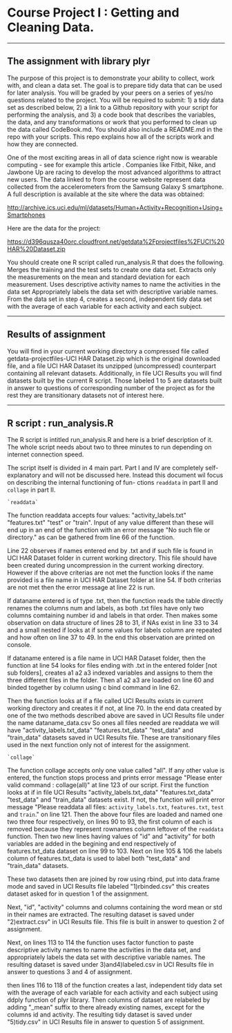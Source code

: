 Course Project I : Getting and Cleaning Data.
=============================================
---------------------------------
The assignment with library plyr
---------------------------------
The purpose of this project is to demonstrate your ability to collect, work with, and 
clean a data set. The goal is to prepare tidy data that can be used for later analysis. 
You will be graded by your peers on a series of yes/no questions related to the project. 
You will be required to submit: 1) a tidy data set as described below, 2) a link to a 
Github repository with your script for performing the analysis, and 3) a code book that 
describes the variables, the data, and any transformations or work that you performed to 
clean up the data called CodeBook.md. You should also include a README.md in the repo 
with your scripts. This repo explains how all of the scripts work and how they are connected.  

One of the most exciting areas in all of data science right now is wearable computing - see 
for example this article . Companies like Fitbit, Nike, and Jawbone Up are racing to develop 
the most advanced algorithms to attract new users. The data linked to from the course website 
represent data collected from the accelerometers from the Samsung Galaxy S smartphone. 
A full description is available at the site where the data was obtained: 

http://archive.ics.uci.edu/ml/datasets/Human+Activity+Recognition+Using+Smartphones 

Here are the data for the project: 

https://d396qusza40orc.cloudfront.net/getdata%2Fprojectfiles%2FUCI%20HAR%20Dataset.zip 

You should create one R script called run_analysis.R that does the following. 
Merges the training and the test sets to create one data set.
Extracts only the measurements on the mean and standard deviation for each measurement. 
Uses descriptive activity names to name the activities in the data set
Appropriately labels the data set with descriptive variable names. 
From the data set in step 4, creates a second, independent tidy data set with the average 
of each variable for each activity and each subject.

---------------------
Results of assignment
---------------------
You will find in your current working directory a
compressed file called getdata-projectfiles-UCI HAR Dataset.zip
which is the original downloaded file, and a file UCI HAR Dataset
its unzipped (uncompressed) counterpart containing all relevant
datasets. Additionally, in file UCI Results you will find datasets
built by the current R script. Those labeled 1 to 5 are datasets
built in answer to questions of corresponding number of the project
as for the rest they are transitionary datasets not of interest here.

--------------------------
R script : run_analysis.R
--------------------------
The R script is intitled run_analysis.R and here is a brief description of it.
The whole script needs about two to three minutes to run depending on internet
connection speed.

The script itself is divided in 4 main part.
Part I and IV are completely self-explanatory and will not be discussed here.
Instead this document wil focus on describing the internal functioning of fun-
ctions `readdata` in part II and `collage` in part II.

	`readdata`
The function readdata accepts four values: "activity_labels.txt" "features.txt"
"test" or "train". Input of any value different than these will end up in an 
end of the function with an error message "No such file or directory." as can
be gathered from line 66 of the function.

Line 22 observes if names entered end by .txt and if such file is found in 
UCI HAR Dataset folder in current working directory. This file should have been
created during uncompression in the current working directory. However if the 
above criterias are not met the function looks if the name provided is a file 
name in UCI HAR Dataset folder at line 54. If both criterias are not met then
the error message at line 22 is run.

If dataname entered is of type .txt, then the function reads the table directly
renames the columns num and labels, as both .txt files have only two columns
comtaining number id and labels in that order. Then makes some observation on data
structure of lines 28 to 31, if NAs exist in line 33 to 34 and a small nested if
looks at if some values for labels column are repeated and how often on line 37 to
49. In the end this observation are printed on console.

If dataname entered is a file name in UCI HAR Dataset folder, then the function at
line 54 looks for files ending with .txt in the entered folder [not sub folders], 
creates a1 a2 a3 indexed variables and assigns to them the three different files
in the folder. Then a1 a2 a3 are loaded on line 60 and binded together by column
using c bind command in line 62.

Then the function looks at if a file called UCI Results exists in current working
directory and creates it if not, at line 70. In the end data created by one of the
two methods described above are saved in UCI Results file under the name 
dataname_data.csv So ones all files needed are readdata we will have "activity_labels.txt_data"
"features.txt_data" "test_data" and "train_data" datasets saved in UCI Results file.
These are transitionary files used in the next function only not of interest for
the assignment.

	`collage`
The function collage accepts only one value called "all". If any other value is entered,
the function stops process and prints error message "Please enter valid command : collage(all)"
at line 123 of our script.
First the function looks at if in file UCI Results "activity_labels.txt_data"
"features.txt_data" "test_data" and "train_data" datasets exist. If not, the function
will print error message "Please readdata all files: `activity_labels.txt`, `features.txt`, 
`test` and `train`." on line 121.
Then the above four files are loaded and named one two three four respectively, on lines
90 to 93, the first column of each is removed because they represent rownames column
leftover of the `readdata` function. Then two new lines having values of "id" and
"activity" for both variables are added in the begining and end respectively of features.txt_data
dataset on line 99 to 103. Next on line 105 & 106 the labels column of features.txt_data
is used to label both "test_data" and "train_data" datasets. 

These two datasets then are joined by row using rbind, put into data.frame mode and saved in 
UCI Results file labeled "1)rbinded.csv" this creates dataset asked for in question 1 of the 
assignment.

Next, "id", "activity" columns and columns containing the word mean or std in their names
are extracted. The resulting dataset is saved under "2)extract.csv" in UCI Results file.
This file is built in answer to question 2 of assignment.

Next, on lines 113 to 114 the function uses factor function to paste descriptive activity 
names to name the activities in the data set, and appropriately labels the data set with 
descriptive variable names. The resulting dataset is saved under 3)and4)labeled.csv in
UCI Results file in answer to questions 3 and 4 of assignment.

then lines 116 to 118 of the function creates a last, independent tidy data set with the 
average of each variable for each activity and each subject using ddply function of plyr
library. Then columns of dataset are relabeled by adding "_mean" suffix to there already
existing names, except for the columns id and activity. The resulting tidy dataset is
saved under "5)tidy.csv" in UCI Results file in answer to question 5 of assignment.



                        